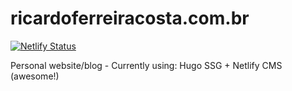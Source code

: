 # ricardoferreiracosta.com.br
[![Netlify Status](https://api.netlify.com/api/v1/badges/1f7afae2-4525-4ee1-814e-b453d27fdbc5/deploy-status)](https://app.netlify.com/sites/ricardoferreiracosta/deploys)


Personal website/blog - Currently using: Hugo SSG + Netlify CMS (awesome!)
